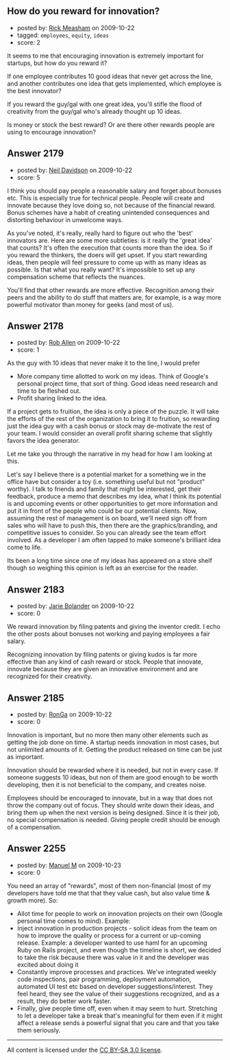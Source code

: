 ## How do you reward for innovation?

- posted by: [Rick Measham](https://stackexchange.com/users/-1/1068-rick-measham) on 2009-10-22
- tagged: `employees`, `equity`, `ideas`
- score: 2

It seems to me that encouraging innovation is extremely important for startups, but how do you reward it?

If one employee contributes 10 good ideas that never get across the line, and another contributes one idea that gets implemented, which employee is the best innovator?

If you reward the guy/gal with one great idea, you'll stifle the flood of creativity from the guy/gal who's already thought up 10 ideas.

Is money or stock the best reward? Or are there other rewards people are using to encourage innovation?


## Answer 2179

- posted by: [Neil Davidson](https://stackexchange.com/users/-1/210-neil-davidson) on 2009-10-22
- score: 5

I think you should pay people a reasonable salary and forget about bonuses etc. This is especially true for technical people.  People will create and innovate because they love doing so, not because of the financial reward. Bonus schemes have a habit of creating unintended consequences and distorting behaviour in unwelcome ways.

As you've noted, it's really, really hard to figure out who the 'best' innovators are. Here are some more subtleties: is it really the 'great idea' that counts? It's often the execution that counts more than the idea. So if you reward the thinkers, the doers will get upset. If you start rewarding ideas, then people will feel pressure to come up with as many ideas as possible. Is that what you really want? It's impossible to set up any compensation scheme that reflects the nuances.

You'll find that other rewards are more effective. Recognition among their peers and the ability to do stuff that matters are, for example, is a way more powerful motivator than money for geeks (and most of us).



## Answer 2178

- posted by: [Rob Allen](https://stackexchange.com/users/-1/604-rob-allen) on 2009-10-22
- score: 1

As the guy with 10 ideas that never make it to the line, I would prefer

 - More company time allotted to work on my ideas. Think of Google's personal project time, that sort of thing. Good ideas need research and time to be fleshed out. 
 - Profit sharing linked to the idea. 

If a project gets to fruition, the idea is only a piece of the puzzle. It will take the efforts of the rest of the organization to bring it to fruition, so rewarding just the idea guy with a cash bonus or stock may de-motivate the rest of your team. I would consider an overall profit sharing scheme that slightly favors the idea generator. 

Let me take you through the narrative in my head for how I am looking at this. 

Let's say I believe there is a potential market for a something we in the office have but consider a toy (i.e. something useful but not "product" worthy). I talk to friends and family that might be interested, get their feedback, produce a memo that describes my idea, what I think its potential is and upcoming events or other opportunities to get more information and put it in front of the people who could be our potential clients. Now, assuming the rest of management is on board, we'll need sign off from sales who will have to push this, then there are the graphics/branding, and competitive issues to consider. So you can already see the team effort involved. As a developer I am often tapped to make someone's brilliant idea come to life. 

Its been a long time since one of my ideas has appeared on a store shelf though so weighing this opinion is left as an exercise for the reader. 


## Answer 2183

- posted by: [Jarie Bolander](https://stackexchange.com/users/-1/585-jarie-bolander) on 2009-10-22
- score: 0

We reward innovation by filing patents and giving the inventor credit. I echo the other posts about bonuses not working and paying employees a fair salary.

Recognizing innovation by filing patents or giving kudos is far more effective than any kind of cash reward or stock. People that innovate, innovate because they are given an innovative environment and are recognized for their creativity.


## Answer 2185

- posted by: [RonGa](https://stackexchange.com/users/-1/218-ronga) on 2009-10-22
- score: 0

Innovation is important, but no more then many other elements such as getting the job done on time.  A startup needs innovation in most cases, but not unlimited amounts of it.  Getting the product released on time can be just as important.

Innovation should be rewarded where it is needed, but not in every case.  If someone suggests 10 ideas, but non of them are good enough to be worth developing, then it is not beneficial to the company, and creates noise.

Employees should be encouraged to innovate, but in a way that does not throw the company out of focus.  They should write down their ideas, and bring them up when the next version is being designed.  Since it is their job, no special compensation is needed.  Giving people credit should be enough of a compensation.


## Answer 2255

- posted by: [Manuel M](https://stackexchange.com/users/-1/1085-manuel-m) on 2009-10-23
- score: 0

You need an array of "rewards", most of them non-financial (most of my developers have told me that that they value cash, but also value time & growth more). So:

- Allot time for people to work on innovation projects on their own (Google personal time comes to mind). Example: 
- Inject innovation in production projects - solicit ideas from the team on how to improve the quality or process for a current or up-coming release. Example: a developer wanted to use haml for an upcoming Ruby on Rails project, and even though the timeline is short, we decided to take the risk because there was value in it and the developer was excited about doing it
- Constantly improve processes and practices. We've integrated weekly code inspections, pair programming, deployment automation, automated UI test etc based on developer suggestions/interest. They feel heard, they see the value of their suggestions recognized, and as a result, they do better work faster. 
- Finally, give people time off, even when it may seem to hurt. Stretching to let a developer take a break that's meaningful for them even if it might affect a release sends a powerful signal that you care and that you take them seriously.



---

All content is licensed under the [CC BY-SA 3.0 license](https://creativecommons.org/licenses/by-sa/3.0/).
